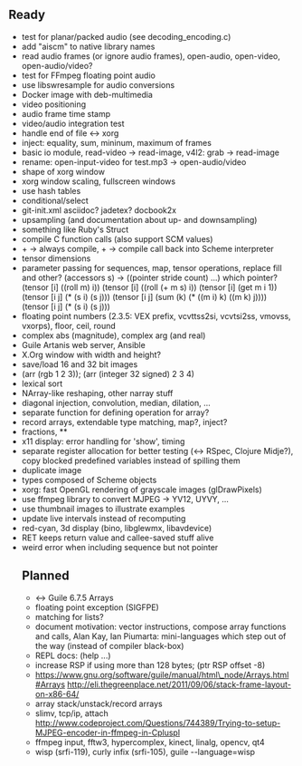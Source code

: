 ## Ready

* test for planar/packed audio (see decoding\_encoding.c)
* add "aiscm" to native library names
* read audio frames (or ignore audio frames), open-audio, open-video, open-audio/video?
* test for FFmpeg floating point audio
* use libswresample for audio conversions
* Docker image with deb-multimedia
* video positioning
* audio frame time stamp
* video/audio integration test
* handle end of file <-> xorg
* inject: equality, sum, mininum, maximum of frames
* basic io module, read-video -> read-image, v4l2: grab -> read-image
* rename: open-input-video for test.mp3 -> open-audio/video
* shape of xorg window
* xorg window scaling, fullscreen windows
* use hash tables
* conditional/select
* git-init.xml asciidoc? jadetex? docbook2x
* upsampling (and documentation about up- and downsampling)
* something like Ruby's Struct
* compile C function calls (also support SCM values)
* <int> + <int> -> always compile, <object> + <object> -> compile call back into Scheme interpreter
* tensor dimensions
* parameter passing for sequences, map, tensor operations, replace fill and other?
    (accessors s) -> ((pointer stride count) ...) which pointer?
    (tensor [i] ((roll m) i))
    (tensor [i] ((roll (+ m s) i))
    (tensor [i] (get m i 1))
    (tensor [i j] (* (s i) (s j)))
    (tensor [i j] (sum (k) (* ((m i) k) ((m k) j))))
    (tensor [i j] (* (s i) (s j)))
* floating point numbers (2.3.5: VEX prefix, vcvttss2si, vcvtsi2ss, vmovss, vxorps), floor, ceil, round
* complex abs (magnitude), complex arg (and real)
* Guile Artanis web server, Ansible
* X.Org window with width and height?
* save/load 16 and 32 bit images
* (arr (rgb 1 2 3)); (arr (integer 32 signed) 2 3 4)
* lexical sort
* NArray-like reshaping, other narray stuff
* diagonal injection, convolution, median, dilation, ...
* separate function for defining operation for array?
* record arrays, extendable type matching, map?, inject?
* fractions, \*\*
* x11 display: error handling for 'show', timing
* separate register allocation for better testing (<-> RSpec, Clojure Midje?),
  copy blocked predefined variables instead of spilling them
* duplicate image
* types composed of Scheme objects
* xorg: fast OpenGL rendering of grayscale images (glDrawPixels)
* use ffmpeg library to convert MJPEG -> YV12, UYVY, ...
* use thumbnail images to illustrate examples
* update live intervals instead of recomputing
* red-cyan, 3d display (bino, libglewmx, libavdevice)
* RET keeps return value and callee-saved stuff alive
* weird error when including sequence but not pointer

## Planned

* <-> Guile 6.7.5 Arrays
* floating point exception (SIGFPE)
* matching for lists?
* document motivation: vector instructions, compose array functions and calls,
  Alan Kay, Ian Piumarta: mini-languages which step out of the way (instead of compiler black-box)
* REPL docs: (help ...)
* increase RSP if using more than 128 bytes; (ptr <int> RSP offset -8)
* https://www.gnu.org/software/guile/manual/html\_node/Arrays.html#Arrays
  http://eli.thegreenplace.net/2011/09/06/stack-frame-layout-on-x86-64/
* array stack/unstack/record arrays
* slimv, tcp/ip, attach
  http://www.codeproject.com/Questions/744389/Trying-to-setup-MJPEG-encoder-in-ffmpeg-in-Cpluspl
* ffmpeg input, fftw3, hypercomplex, kinect, linalg, opencv, qt4
* wisp (srfi-119), curly infix (srfi-105), guile --language=wisp <file>
